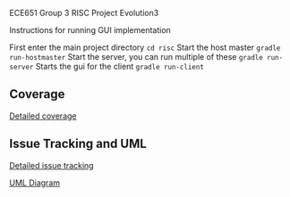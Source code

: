 ECE651 Group 3 RISC Project Evolution3

Instructions for running GUI implementation

First enter the main project directory
`cd risc`
Start the host master
`gradle run-hostmaster`
Start the server, you can run multiple of these
`gradle run-server`
Starts the gui for the client
`gradle run-client`


## Coverage
[Detailed coverage](https://zjc4.pages.oit.duke.edu/ece651-spr20-g3-risc/dashboard.html)

## Issue Tracking and UML

[Detailed issue tracking](https://docs.google.com/document/d/1Xu93FavaC3EjL9asTrZNfNz-Bfo8zROYL-muUmG3ZW0/edit)

[UML Diagram](https://docs.google.com/drawings/d/1ES76J9AJ3MGDxcjzBDHp8wPLWJiUc8oNKI2NgELMtjI/edit)
